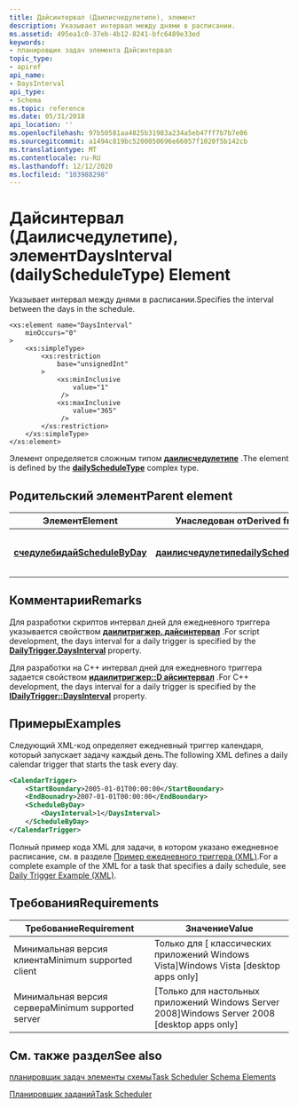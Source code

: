 ```yaml
---
title: Дайсинтервал (Даилисчедулетипе), элемент
description: Указывает интервал между днями в расписании.
ms.assetid: 495ea1c0-37eb-4b12-8241-bfc6489e33ed
keywords:
- планировщик задач элемента Дайсинтервал
topic_type:
- apiref
api_name:
- DaysInterval
api_type:
- Schema
ms.topic: reference
ms.date: 05/31/2018
api_location: ''
ms.openlocfilehash: 97b50581aa4825b31983a234a5eb47ff7b7b7e06
ms.sourcegitcommit: a1494c819bc5200050696e66057f1020f5b142cb
ms.translationtype: MT
ms.contentlocale: ru-RU
ms.lasthandoff: 12/12/2020
ms.locfileid: "103988298"
---
```

# <a name="daysinterval-dailyscheduletype-element"></a><span data-ttu-id="38751-104">Дайсинтервал (Даилисчедулетипе), элемент</span><span class="sxs-lookup"><span data-stu-id="38751-104">DaysInterval (dailyScheduleType) Element</span></span>

<span data-ttu-id="38751-105">Указывает интервал между днями в расписании.</span><span class="sxs-lookup"><span data-stu-id="38751-105">Specifies the interval between the days in the schedule.</span></span>

``` syntax
<xs:element name="DaysInterval"
    minOccurs="0"
>
    <xs:simpleType>
        <xs:restriction
            base="unsignedInt"
        >
            <xs:minInclusive
                value="1"
             />
            <xs:maxInclusive
                value="365"
             />
        </xs:restriction>
    </xs:simpleType>
</xs:element>
```

<span data-ttu-id="38751-106">Элемент определяется сложным типом [**даилисчедулетипе**](taskschedulerschema-dailyscheduletype-complextype.md) .</span><span class="sxs-lookup"><span data-stu-id="38751-106">The element is defined by the [**dailyScheduleType**](taskschedulerschema-dailyscheduletype-complextype.md) complex type.</span></span>

## <a name="parent-element"></a><span data-ttu-id="38751-107">Родительский элемент</span><span class="sxs-lookup"><span data-stu-id="38751-107">Parent element</span></span>



| <span data-ttu-id="38751-108">Элемент</span><span class="sxs-lookup"><span data-stu-id="38751-108">Element</span></span>                                                                                | <span data-ttu-id="38751-109">Унаследован от</span><span class="sxs-lookup"><span data-stu-id="38751-109">Derived from</span></span>                                                                   | <span data-ttu-id="38751-110">Описание</span><span class="sxs-lookup"><span data-stu-id="38751-110">Description</span></span>                            |
|----------------------------------------------------------------------------------------|--------------------------------------------------------------------------------|----------------------------------------|
| [<span data-ttu-id="38751-111">**счедулебидай**</span><span class="sxs-lookup"><span data-stu-id="38751-111">**ScheduleByDay**</span></span>](taskschedulerschema-schedulebyday-calendartriggertype-element.md) | [<span data-ttu-id="38751-112">**даилисчедулетипе**</span><span class="sxs-lookup"><span data-stu-id="38751-112">**dailyScheduleType**</span></span>](taskschedulerschema-dailyscheduletype-complextype.md) | <span data-ttu-id="38751-113">Указывает ежедневное расписание.</span><span class="sxs-lookup"><span data-stu-id="38751-113">Specifies a daily schedule.</span></span><br/> |



## <a name="remarks"></a><span data-ttu-id="38751-114">Комментарии</span><span class="sxs-lookup"><span data-stu-id="38751-114">Remarks</span></span>

<span data-ttu-id="38751-115">Для разработки скриптов интервал дней для ежедневного триггера указывается свойством [**даилитригжер. дайсинтервал**](dailytrigger-daysinterval.md) .</span><span class="sxs-lookup"><span data-stu-id="38751-115">For script development, the days interval for a daily trigger is specified by the [**DailyTrigger.DaysInterval**](dailytrigger-daysinterval.md) property.</span></span>

<span data-ttu-id="38751-116">Для разработки на C++ интервал дней для ежедневного триггера задается свойством [**идаилитригжер::D айсинтервал**](/windows/desktop/api/taskschd/nf-taskschd-idailytrigger-get_daysinterval) .</span><span class="sxs-lookup"><span data-stu-id="38751-116">For C++ development, the days interval for a daily trigger is specified by the [**IDailyTrigger::DaysInterval**](/windows/desktop/api/taskschd/nf-taskschd-idailytrigger-get_daysinterval) property.</span></span>

## <a name="examples"></a><span data-ttu-id="38751-117">Примеры</span><span class="sxs-lookup"><span data-stu-id="38751-117">Examples</span></span>

<span data-ttu-id="38751-118">Следующий XML-код определяет ежедневный триггер календаря, который запускает задачу каждый день.</span><span class="sxs-lookup"><span data-stu-id="38751-118">The following XML defines a daily calendar trigger that starts the task every day.</span></span>


```XML
<CalendarTrigger>
    <StartBoundary>2005-01-01T00:00:00</StartBoundary>
    <EndBounadry>2007-01-01T00:00:00</EndBoundary>
    <ScheduleByDay>
        <DaysInterval>1</DaysInterval>
    </ScheduleByDay>
</CalendarTrigger>
```



<span data-ttu-id="38751-119">Полный пример кода XML для задачи, в котором указано ежедневное расписание, см. в разделе [Пример ежедневного триггера (XML)](daily-trigger-example--xml-.md).</span><span class="sxs-lookup"><span data-stu-id="38751-119">For a complete example of the XML for a task that specifies a daily schedule, see [Daily Trigger Example (XML)](daily-trigger-example--xml-.md).</span></span>

## <a name="requirements"></a><span data-ttu-id="38751-120">Требования</span><span class="sxs-lookup"><span data-stu-id="38751-120">Requirements</span></span>



| <span data-ttu-id="38751-121">Требование</span><span class="sxs-lookup"><span data-stu-id="38751-121">Requirement</span></span> | <span data-ttu-id="38751-122">Значение</span><span class="sxs-lookup"><span data-stu-id="38751-122">Value</span></span> |
|-------------------------------------|------------------------------------------------------|
| <span data-ttu-id="38751-123">Минимальная версия клиента</span><span class="sxs-lookup"><span data-stu-id="38751-123">Minimum supported client</span></span><br/> | <span data-ttu-id="38751-124">Только для \[ классических приложений Windows Vista\]</span><span class="sxs-lookup"><span data-stu-id="38751-124">Windows Vista \[desktop apps only\]</span></span><br/>       |
| <span data-ttu-id="38751-125">Минимальная версия сервера</span><span class="sxs-lookup"><span data-stu-id="38751-125">Minimum supported server</span></span><br/> | <span data-ttu-id="38751-126">\[Только для настольных приложений Windows Server 2008\]</span><span class="sxs-lookup"><span data-stu-id="38751-126">Windows Server 2008 \[desktop apps only\]</span></span><br/> |



## <a name="see-also"></a><span data-ttu-id="38751-127">См. также раздел</span><span class="sxs-lookup"><span data-stu-id="38751-127">See also</span></span>

<dl> <dt>

[<span data-ttu-id="38751-128">планировщик задач элементы схемы</span><span class="sxs-lookup"><span data-stu-id="38751-128">Task Scheduler Schema Elements</span></span>](task-scheduler-schema-elements.md)
</dt> <dt>

[<span data-ttu-id="38751-129">Планировщик заданий</span><span class="sxs-lookup"><span data-stu-id="38751-129">Task Scheduler</span></span>](task-scheduler-start-page.md)
</dt> </dl>

 

 





